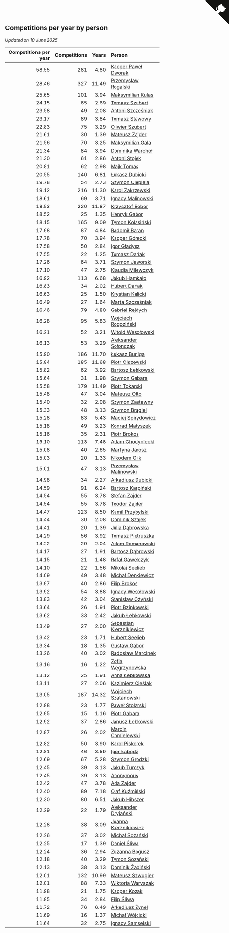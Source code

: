 ## Competitions per year by person

*Updated on 10 June 2025*

| Competitions per year | Competitions | Years | Person |
| ---: | ---: | ---: | :--- |
| 58.55 | 281 | 4.80 | [Kacper Paweł Dworak](https://www.worldcubeassociation.org/persons/2020DWOR01) |
| 28.46 | 327 | 11.49 | [Przemysław Rogalski](https://www.worldcubeassociation.org/persons/2013ROGA02) |
| 25.65 | 101 | 3.94 | [Maksymilian Kulas](https://www.worldcubeassociation.org/persons/2021KULA02) |
| 24.15 | 65 | 2.69 | [Tomasz Szubert](https://www.worldcubeassociation.org/persons/2022SZUB02) |
| 23.58 | 49 | 2.08 | [Antoni Szcześniak](https://www.worldcubeassociation.org/persons/2023SZCZ04) |
| 23.17 | 89 | 3.84 | [Tomasz Stawowy](https://www.worldcubeassociation.org/persons/2021STAW01) |
| 22.83 | 75 | 3.29 | [Oliwier Szubert](https://www.worldcubeassociation.org/persons/2022SZUB01) |
| 21.61 | 30 | 1.39 | [Mateusz Zajder](https://www.worldcubeassociation.org/persons/2024ZAJD01) |
| 21.56 | 70 | 3.25 | [Maksymilian Gala](https://www.worldcubeassociation.org/persons/2022GALA01) |
| 21.34 | 84 | 3.94 | [Dominika Warchoł](https://www.worldcubeassociation.org/persons/2021WARC01) |
| 21.30 | 61 | 2.86 | [Antoni Stojek](https://www.worldcubeassociation.org/persons/2022STOJ03) |
| 20.81 | 62 | 2.98 | [Majk Tomas](https://www.worldcubeassociation.org/persons/2022TOMA05) |
| 20.55 | 140 | 6.81 | [Łukasz Dubicki](https://www.worldcubeassociation.org/persons/2018DUBI01) |
| 19.78 | 54 | 2.73 | [Szymon Ciepiela](https://www.worldcubeassociation.org/persons/2022CIEP01) |
| 19.12 | 216 | 11.30 | [Karol Zakrzewski](https://www.worldcubeassociation.org/persons/2014ZAKR01) |
| 18.61 | 69 | 3.71 | [Ignacy Malinowski](https://www.worldcubeassociation.org/persons/2021MALI02) |
| 18.53 | 220 | 11.87 | [Krzysztof Bober](https://www.worldcubeassociation.org/persons/2013BOBE01) |
| 18.52 | 25 | 1.35 | [Henryk Gabor](https://www.worldcubeassociation.org/persons/2024GABO02) |
| 18.15 | 165 | 9.09 | [Tymon Kolasiński](https://www.worldcubeassociation.org/persons/2016KOLA02) |
| 17.98 | 87 | 4.84 | [Radomił Baran](https://www.worldcubeassociation.org/persons/2020BARA02) |
| 17.78 | 70 | 3.94 | [Kacper Górecki](https://www.worldcubeassociation.org/persons/2021GORE01) |
| 17.58 | 50 | 2.84 | [Igor Gładysz](https://www.worldcubeassociation.org/persons/2022GLAD01) |
| 17.55 | 22 | 1.25 | [Tomasz Darłak](https://www.worldcubeassociation.org/persons/2024DARL01) |
| 17.26 | 64 | 3.71 | [Szymon Jaworski](https://www.worldcubeassociation.org/persons/2021JAWO01) |
| 17.10 | 47 | 2.75 | [Klaudia Milewczyk](https://www.worldcubeassociation.org/persons/2022MILE05) |
| 16.92 | 113 | 6.68 | [Jakub Hamkało](https://www.worldcubeassociation.org/persons/2018HAMK01) |
| 16.83 | 34 | 2.02 | [Hubert Darłak](https://www.worldcubeassociation.org/persons/2023DARL03) |
| 16.63 | 25 | 1.50 | [Krystian Kalicki](https://www.worldcubeassociation.org/persons/2023KALI10) |
| 16.49 | 27 | 1.64 | [Marta Szcześniak](https://www.worldcubeassociation.org/persons/2023SZCZ07) |
| 16.46 | 79 | 4.80 | [Gabriel Rejdych](https://www.worldcubeassociation.org/persons/2020REJD01) |
| 16.28 | 95 | 5.83 | [Wojciech Rogoziński](https://www.worldcubeassociation.org/persons/2019ROGO04) |
| 16.21 | 52 | 3.21 | [Witold Wesołowski](https://www.worldcubeassociation.org/persons/2022WESO01) |
| 16.13 | 53 | 3.29 | [Aleksander Sołonczak](https://www.worldcubeassociation.org/persons/2022SOLO01) |
| 15.90 | 186 | 11.70 | [Łukasz Burliga](https://www.worldcubeassociation.org/persons/2013BURL01) |
| 15.84 | 185 | 11.68 | [Piotr Olszewski](https://www.worldcubeassociation.org/persons/2013OLSZ02) |
| 15.82 | 62 | 3.92 | [Bartosz Łebkowski](https://www.worldcubeassociation.org/persons/2021LEBK01) |
| 15.64 | 31 | 1.98 | [Szymon Gabara](https://www.worldcubeassociation.org/persons/2023GABA01) |
| 15.58 | 179 | 11.49 | [Piotr Tokarski](https://www.worldcubeassociation.org/persons/2013TOKA01) |
| 15.48 | 47 | 3.04 | [Mateusz Otto](https://www.worldcubeassociation.org/persons/2022OTTO01) |
| 15.40 | 32 | 2.08 | [Szymon Zastawny](https://www.worldcubeassociation.org/persons/2023ZAST01) |
| 15.33 | 48 | 3.13 | [Szymon Brągiel](https://www.worldcubeassociation.org/persons/2022BRAG03) |
| 15.28 | 83 | 5.43 | [Maciej Spirydowicz](https://www.worldcubeassociation.org/persons/2020SPIR01) |
| 15.18 | 49 | 3.23 | [Konrad Matyszek](https://www.worldcubeassociation.org/persons/2022MATY02) |
| 15.16 | 35 | 2.31 | [Piotr Brokos](https://www.worldcubeassociation.org/persons/2023BROK01) |
| 15.10 | 113 | 7.48 | [Adam Chodyniecki](https://www.worldcubeassociation.org/persons/2017CHOD02) |
| 15.08 | 40 | 2.65 | [Martyna Jarosz](https://www.worldcubeassociation.org/persons/2022JARO01) |
| 15.03 | 20 | 1.33 | [Nikodem Olik](https://www.worldcubeassociation.org/persons/2024OLIK01) |
| 15.01 | 47 | 3.13 | [Przemysław Malinowski](https://www.worldcubeassociation.org/persons/2022MALI01) |
| 14.98 | 34 | 2.27 | [Arkadiusz Dubicki](https://www.worldcubeassociation.org/persons/2023DUBI01) |
| 14.59 | 91 | 6.24 | [Bartosz Karpiński](https://www.worldcubeassociation.org/persons/2019KARP03) |
| 14.54 | 55 | 3.78 | [Stefan Zajder](https://www.worldcubeassociation.org/persons/2021ZAJD02) |
| 14.54 | 55 | 3.78 | [Teodor Zajder](https://www.worldcubeassociation.org/persons/2021ZAJD03) |
| 14.47 | 123 | 8.50 | [Kamil Przybylski](https://www.worldcubeassociation.org/persons/2016PRZY01) |
| 14.44 | 30 | 2.08 | [Dominik Szajek](https://www.worldcubeassociation.org/persons/2023SZAJ01) |
| 14.41 | 20 | 1.39 | [Julia Dąbrowska](https://www.worldcubeassociation.org/persons/2024DABR01) |
| 14.29 | 56 | 3.92 | [Tomasz Pietruszka](https://www.worldcubeassociation.org/persons/2021PIET01) |
| 14.22 | 29 | 2.04 | [Adam Romanowski](https://www.worldcubeassociation.org/persons/2023ROMA10) |
| 14.17 | 27 | 1.91 | [Bartosz Dąbrowski](https://www.worldcubeassociation.org/persons/2023DABR07) |
| 14.15 | 21 | 1.48 | [Rafał Gawełczyk](https://www.worldcubeassociation.org/persons/2023GAWE01) |
| 14.10 | 22 | 1.56 | [Mikołaj Seelieb](https://www.worldcubeassociation.org/persons/2023SEEL04) |
| 14.09 | 49 | 3.48 | [Michał Denkiewicz](https://www.worldcubeassociation.org/persons/2021DENK01) |
| 13.97 | 40 | 2.86 | [Filip Brokos](https://www.worldcubeassociation.org/persons/2022BROK03) |
| 13.92 | 54 | 3.88 | [Ignacy Wesołowski](https://www.worldcubeassociation.org/persons/2021WESO01) |
| 13.83 | 42 | 3.04 | [Stanisław Ożyński](https://www.worldcubeassociation.org/persons/2022OZYN01) |
| 13.64 | 26 | 1.91 | [Piotr Bzinkowski](https://www.worldcubeassociation.org/persons/2023BZIN01) |
| 13.62 | 33 | 2.42 | [Jakub Łebkowski](https://www.worldcubeassociation.org/persons/2023LEBK01) |
| 13.49 | 27 | 2.00 | [Sebastian Kierznikiewicz](https://www.worldcubeassociation.org/persons/2023KIER02) |
| 13.42 | 23 | 1.71 | [Hubert Seelieb](https://www.worldcubeassociation.org/persons/2023SEEL02) |
| 13.34 | 18 | 1.35 | [Gustaw Gabor](https://www.worldcubeassociation.org/persons/2024GABO01) |
| 13.26 | 40 | 3.02 | [Radosław Marcinek](https://www.worldcubeassociation.org/persons/2022MARC05) |
| 13.16 | 16 | 1.22 | [Zofia Węgrzynowska](https://www.worldcubeassociation.org/persons/2024WEGR01) |
| 13.12 | 25 | 1.91 | [Anna Łebkowska](https://www.worldcubeassociation.org/persons/2023LEBK04) |
| 13.11 | 27 | 2.06 | [Kazimierz Cieślak](https://www.worldcubeassociation.org/persons/2023CIES01) |
| 13.05 | 187 | 14.32 | [Wojciech Szatanowski](https://www.worldcubeassociation.org/persons/2011SZAT01) |
| 12.98 | 23 | 1.77 | [Paweł Stolarski](https://www.worldcubeassociation.org/persons/2023STOL04) |
| 12.95 | 15 | 1.16 | [Piotr Gabara](https://www.worldcubeassociation.org/persons/2024GABA02) |
| 12.92 | 37 | 2.86 | [Janusz Łebkowski](https://www.worldcubeassociation.org/persons/2022LEBK01) |
| 12.87 | 26 | 2.02 | [Marcin Chmielewski](https://www.worldcubeassociation.org/persons/2023CHMI01) |
| 12.82 | 50 | 3.90 | [Karol Piskorek](https://www.worldcubeassociation.org/persons/2021PISK01) |
| 12.81 | 46 | 3.59 | [Igor Łabędź](https://www.worldcubeassociation.org/persons/2021LABE01) |
| 12.69 | 67 | 5.28 | [Szymon Grodzki](https://www.worldcubeassociation.org/persons/2020GROD01) |
| 12.45 | 39 | 3.13 | [Jakub Turczyk](https://www.worldcubeassociation.org/persons/2022TURC02) |
| 12.45 | 39 | 3.13 | [Anonymous](https://www.worldcubeassociation.org/persons/2022ANON03) |
| 12.42 | 47 | 3.78 | [Ada Zajder](https://www.worldcubeassociation.org/persons/2021ZAJD01) |
| 12.40 | 89 | 7.18 | [Olaf Kuźmiński](https://www.worldcubeassociation.org/persons/2018KUZM02) |
| 12.30 | 80 | 6.51 | [Jakub Hibszer](https://www.worldcubeassociation.org/persons/2018HIBS01) |
| 12.29 | 22 | 1.79 | [Aleksander Dryjański](https://www.worldcubeassociation.org/persons/2023DRYJ01) |
| 12.28 | 38 | 3.09 | [Joanna Kierznikiewicz](https://www.worldcubeassociation.org/persons/2022KIER01) |
| 12.26 | 37 | 3.02 | [Michał Sozański](https://www.worldcubeassociation.org/persons/2022SOZA02) |
| 12.25 | 17 | 1.39 | [Daniel Śliwa](https://www.worldcubeassociation.org/persons/2024SLIW01) |
| 12.24 | 36 | 2.94 | [Zuzanna Bogusz](https://www.worldcubeassociation.org/persons/2022BOGU01) |
| 12.18 | 40 | 3.29 | [Tymon Sozański](https://www.worldcubeassociation.org/persons/2022SOZA01) |
| 12.13 | 38 | 3.13 | [Dominik Żabiński](https://www.worldcubeassociation.org/persons/2022ZABI01) |
| 12.01 | 132 | 10.99 | [Mateusz Szwugier](https://www.worldcubeassociation.org/persons/2014SZWU01) |
| 12.01 | 88 | 7.33 | [Wiktoria Waryszak](https://www.worldcubeassociation.org/persons/2018WARY01) |
| 11.98 | 21 | 1.75 | [Kacper Kozak](https://www.worldcubeassociation.org/persons/2023KOZA05) |
| 11.95 | 34 | 2.84 | [Filip Śliwa](https://www.worldcubeassociation.org/persons/2022SLIW01) |
| 11.72 | 76 | 6.49 | [Arkadiusz Żynel](https://www.worldcubeassociation.org/persons/2018ZYNE01) |
| 11.69 | 16 | 1.37 | [Michał Wójcicki](https://www.worldcubeassociation.org/persons/2024WOJC01) |
| 11.64 | 32 | 2.75 | [Ignacy Samselski](https://www.worldcubeassociation.org/persons/2022SAMS03) |


<a href="https://github.com/noeruchangd/wca_statistics_vn" class="github-corner" aria-label="View source on Github"><svg width="80" height="80" viewBox="0 0 250 250" style="fill:#151513; color:#fff; position: absolute; top: 0; border: 0; right: 0;" aria-hidden="true"><path d="M0,0 L115,115 L130,115 L142,142 L250,250 L250,0 Z"></path><path d="M128.3,109.0 C113.8,99.7 119.0,89.6 119.0,89.6 C122.0,82.7 120.5,78.6 120.5,78.6 C119.2,72.0 123.4,76.3 123.4,76.3 C127.3,80.9 125.5,87.3 125.5,87.3 C122.9,97.6 130.6,101.9 134.4,103.2" fill="currentColor" style="transform-origin: 130px 106px;" class="octo-arm"></path><path d="M115.0,115.0 C114.9,115.1 118.7,116.5 119.8,115.4 L133.7,101.6 C136.9,99.2 139.9,98.4 142.2,98.6 C133.8,88.0 127.5,74.4 143.8,58.0 C148.5,53.4 154.0,51.2 159.7,51.0 C160.3,49.4 163.2,43.6 171.4,40.1 C171.4,40.1 176.1,42.5 178.8,56.2 C183.1,58.6 187.2,61.8 190.9,65.4 C194.5,69.0 197.7,73.2 200.1,77.6 C213.8,80.2 216.3,84.9 216.3,84.9 C212.7,93.1 206.9,96.0 205.4,96.6 C205.1,102.4 203.0,107.8 198.3,112.5 C181.9,128.9 168.3,122.5 157.7,114.1 C157.9,116.9 156.7,120.9 152.7,124.9 L141.0,136.5 C139.8,137.7 141.6,141.9 141.8,141.8 Z" fill="currentColor" class="octo-body"></path></svg></a><style>.github-corner:hover .octo-arm{animation:octocat-wave 560ms ease-in-out}@keyframes octocat-wave{0%,100%{transform:rotate(0)}20%,60%{transform:rotate(-25deg)}40%,80%{transform:rotate(10deg)}}@media (max-width:500px){.github-corner:hover .octo-arm{animation:none}.github-corner .octo-arm{animation:octocat-wave 560ms ease-in-out}}</style>
